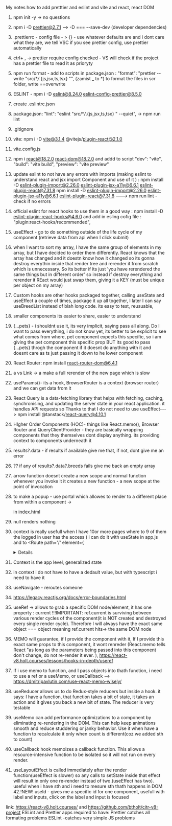 My notes how to add pretttier and eslint and vite and react, react DOM

1.  npm init -y -> no questions
2.  npm i -D prettier@2.7.1 --> -D === --save-dev (developer dependencies)
3.  .prettierrc - config file - > {} - use whatever defaults are and i dont care what they are, we tell VSC if you see prettier config, use prettier automatically
4.  ctrl+ , -> prettier require config checked - VS will check if the project has a prettier file to read it as prioryty
5.  npm run format - add to scripts in package.json : "format": "prettier --write \"src/\*_/_.{js,jsx,ts,tsx} \"", (zamist \_ to \*) to format the files in scr folder, write ==overwrite
6.  ESLINT - npm i -D eslint@8.24.0 eslint-config-prettier@8.5.0
7.  create .eslintrc.json
8.  package.json: "lint": "eslint \"src/\*_/_.{js,jsx,ts,tsx} \" --quiet", -> npm run lint
9.  .gitignore
10. vite: npm i -D vite@3.1.4 @vitejs/plugin-react@2.1.0
11. vite.config.js
12. npm i react@18.2.0 react-dom@18.2.0 and addd to script "dev": "vite",
    "build": "vite build",
    "preview": "vite preview"
13. update eslint to not have any errors with imports (making eslint to understand react and jsx import Component and use of it <Component/>) : npm install -D eslint-plugin-import@2.26.0 eslint-plugin-jsx-a11y@6.6.1 eslint-plugin-react@7.31.8
    npm install -D eslint-plugin-import@2.26.0 eslint-plugin-jsx-a11y@6.6.1 eslint-plugin-react@7.31.8 ---> npm run lint - check if no errors
14. official eslint for react hooks to use them in a good way : npm install -D eslint-plugin-react-hooks@4.6.0 and add in esling cofig file : "plugin:react-hooks/recommended",
15. useEffect - go to do something outside of the life cycle of my component (retrieve data from api when I click submit)
16. when I want to sort my array, I have the same group of elements in my array, but I have decided to order them differently. React knows that the array has changed and it doestn know how it changed so its gonna destroy everythin inside that render tree and rerender it from scratch which is unnecessary. So its better if its just 'you have rerendered the same things but in different order' so instead if destroy everything and rerender it REact would just swap them, giving it a KEY (must be unique per object on my array)
17. Custom hooks are other hooks packaged together, calling useState and useEffect a couple of times, package it up all together, I later I can say useBreedList instead of blah long code. its easy to test, reusuable,
18. smaller components its easier to share, easier to understand
19. {...pets} - i shouldnt use it, its very implicit, saying pass all along. Do I want to pass everything, i do not know yet, its better to be explicit to see what comes from where, pet component expects this specific, so i am giving the pet component this specific prop BUT its good to pass {...pets} throgh the component if it doesnt do anything with it and doesnt care as ts just passing it down to he lower component
20. React Router: npm install react-router-dom@6.4.1
21. a vs Link -> a make a full rerender of the new page which is slow
22. useParams()- its a hook, BrowserRouter is a context (browser router) and we can get data from it
23. React Query is a data-fetching library that helps with fetching, caching, synchronising, and updating the server state in your react application. it handles API requests so Thanks to that I do not need to use useEffect---> npm install @tanstack/react-query@4.10.1
24. HIgher Order Components (HOC)- things like React.memo(), Browser Router and QueryClientProvider - they are basically wrapping components that they themselves dont display anything. its providing context to components underneath it
25. results?.data - if results if available give me that, if not, dont give me an error
26. ?? if any of results?.data?.breeds fails give me back an empty array
27. arrow function doesnt create a new scope and normal function whenever you invoke it it creates a new function - a new scope at the point of invocation
28. to make a popup - use portal which allowes to render to a different place from within a component -> <div id ='modal'><div/> in index.html
29. null renders nothing
30. context is really usefull when I have 10or more pages where to 9 of them the logged in user has the access ( i can do it with useState in app.js and to <Route path='/' element={<Details user={user}/> to add this prop to have access) USe state shows me the flow of data, in context its easy to use, but Im losing the info od data flow
31. Context is the app level, generalized state
32. in context i do not have to have a dedault value, but with typescript i need to have it
33. useNavigate - reroutes someone
34. https://legacy.reactjs.org/docs/error-boundaries.html
35. useRef -> allows to grab a specific DOM node/element, it has one property : current !!!IMPORTANT: ref.current is surviving between various render cycles of the component(it is NOT created and destroyed every single render cycle). Therefore I will always have the exact same object === object meaning ref.current hits-> the same DOM node
36. MEMO will guarantee, if I provide the component with it, If I provide this exact same props to this component, it wont renreder (React.memo tells React "as long as the parameters being passed into this component don't change, do not re-render it ever. ),
    https://react-v8.holt.courses/lessons/hooks-in-depth/useref
37. If i use memo to function, and I pass objects into thath function, i need to use a ref or a useMemo, or useCallback --> https://dmitripavlutin.com/use-react-memo-wisely/
38. useReducer allows us to do Redux-style reducers but inside a hook. it says: I have a function, that function takes a bit of state, it takes an action and it gives you back a new bit of state. The reducer is very testable
39. useMemo can add performance optimizations to a component by eliminating re-rendering in the DOM. This can help keep animations smooth and reduce studdering or janky behavior. Use it when have a function to recalculate it only when count is different(coz we added sth to count)

40. useCallback hook memoizes a callback function. This allows a resource-intensive function to be isolated so it will not run on every render.
41. useLayoutEffect is called immediately after the render function(useEffect is slower) so any calls to setState inside that effect will result in only one re-render instead of two.(useEffect has two). useful when i have sth and i need to mesure sth thath happens in DOM
    42.!NEW! useId - gives me a specific id for one component, usefull with label and inputs, click on the label and input is focused

link: https://react-v8.holt.courses/ and https://github.com/btholt/citr-v8-project
ESLint and Prettier apps required to have:
Prettier catches all formating problems
ESLint -catches very simple JS problems
